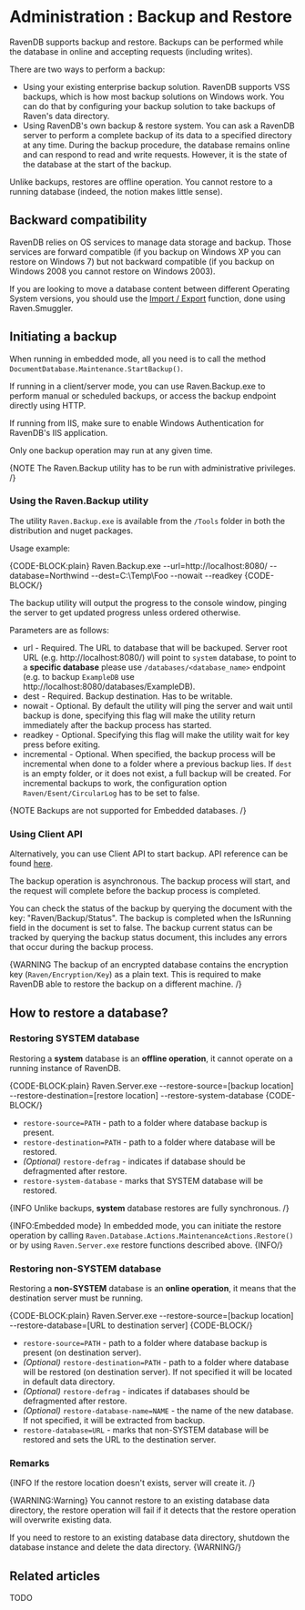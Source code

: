 # Administration : Backup and Restore

RavenDB supports backup and restore. Backups can be performed while the database in online and accepting requests (including writes). 

There are two ways to perform a backup:

* Using your existing enterprise backup solution. RavenDB supports VSS backups, which is how most backup solutions on Windows work. You can do that by configuring your backup solution to take backups of Raven's data directory. 
* Using RavenDB's own backup & restore system. You can ask a RavenDB server to perform a complete backup of its data to a specified directory at any time. During the backup procedure, the database remains online and can respond to read and write requests. However, it is the state of the database at the start of the backup.

Unlike backups, restores are offline operation. You cannot restore to a running database (indeed, the notion makes little sense).

## Backward compatibility

RavenDB relies on OS services to manage data storage and backup. Those services are forward compatible (if you backup on Windows XP you can restore on Windows 7) but not  backward compatible (if you backup on Windows 2008 you cannot restore on Windows 2003).

If you are looking to move a database content between different Operating System versions, you should use the [Import / Export](../server/administration/exporting-and-importing) function, done using Raven.Smuggler.

## Initiating a backup

When running in embedded mode, all you need is to call the method `DocumentDatabase.Maintenance.StartBackup()`.

If running in a client/server mode, you can use Raven.Backup.exe to perform manual or scheduled backups, or access the backup endpoint directly using HTTP.

If running from IIS, make sure to enable Windows Authentication for RavenDB's IIS application.

Only one backup operation may run at any given time.

{NOTE The Raven.Backup utility has to be run with administrative privileges. /}

### Using the Raven.Backup utility

The utility `Raven.Backup.exe` is available from the `/Tools` folder in both the distribution and nuget packages.

Usage example:

{CODE-BLOCK:plain}
    Raven.Backup.exe --url=http://localhost:8080/ --database=Northwind --dest=C:\Temp\Foo --nowait --readkey
{CODE-BLOCK/}

The backup utility will output the progress to the console window, pinging the server to get updated progress unless ordered otherwise.

Parameters are as follows:

* url - Required. The URL to database that will be backuped. Server root URL (e.g. http://localhost:8080/) will point to `system` database, to point to a **specific database** please use `/databases/<database_name>` endpoint (e.g. to backup `ExampleDB` use http://localhost:8080/databases/ExampleDB).     
* dest - Required. Backup destination. Has to be writable.
* nowait - Optional. By default the utility will ping the server and wait until backup is done, specifying this flag will make the utility return immediately after the backup process has started.
* readkey - Optional. Specifying this flag will make the utility wait for key press before exiting.
* incremental - Optional. When specified, the backup process will be incremental when done to a folder where a previous backup lies. If `dest` is an empty folder, or it does not exist, a full backup will be created. For incremental backups to work, the configuration option `Raven/Esent/CircularLog` has to be set to false.

{NOTE Backups are not supported for Embedded databases. /}

### Using Client API

Alternatively, you can use Client API to start backup. API reference can be found [here](../../client-api/commands/how-to/start-backup-restore-operations).

The backup operation is asynchronous. The backup process will start, and the request will complete before the backup process is completed.

You can check the status of the backup by querying the document with the key: "Raven/Backup/Status". The backup is completed when the IsRunning field in the document is set to false. The backup current status can be tracked by querying the backup status document, this includes any errors that occur during the backup process.

{WARNING The backup of an encrypted database contains the encryption key (`Raven/Encryption/Key`) as a plain text. This is required to make RavenDB able to restore the backup on a different machine. /}

## How to restore a database?

### Restoring SYSTEM database

Restoring a **system** database is an **offline operation**, it cannot operate on a running instance of RavenDB.

{CODE-BLOCK:plain}
    Raven.Server.exe --restore-source=[backup location] --restore-destination=[restore location] --restore-system-database
{CODE-BLOCK/}

- `restore-source=PATH` - path to a folder where database backup is present.
- `restore-destination=PATH` - path to a folder where database will be restored.
- _(Optional)_ `restore-defrag` - indicates if database should be defragmented after restore.
- `restore-system-database` - marks that SYSTEM database will be restored.
    
{INFO Unlike backups, **system** database restores are fully synchronous. /}

{INFO:Embedded mode}
In embedded mode, you can initiate the restore operation by calling `Raven.Database.Actions.MaintenanceActions.Restore()` or by using `Raven.Server.exe` restore functions described above.
{INFO/}

### Restoring non-SYSTEM database

Restoring a **non-SYSTEM** database is an **online operation**, it means that the destination server must be running.

{CODE-BLOCK:plain}
    Raven.Server.exe --restore-source=[backup location] --restore-database=[URL to destination server]
{CODE-BLOCK/}

- `restore-source=PATH` - path to a folder where database backup is present (on destination server).
- _(Optional)_ `restore-destination=PATH` - path to a folder where database will be restored (on destination server). If not specified it will be located in default data directory.
- _(Optional)_ `restore-defrag` - indicates if databases should be defragmented after restore.
- _(Optional)_ `restore-database-name=NAME` - the name of the new database. If not specified, it will be extracted from backup.
- `restore-database=URL` - marks that non-SYSTEM database will be restored and sets the URL to the destination server.

### Remarks

{INFO If the restore location doesn't exists, server will create it. /}

{WARNING:Warning}
You cannot restore to an existing database data directory, the restore operation will fail if it detects that the restore operation will overwrite existing data.

If you need to restore to an existing database data directory, shutdown the database instance and delete the data directory.
{WARNING/}

## Related articles

TODO